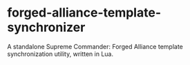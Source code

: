 forged-alliance-template-synchronizer
=====================================

A standalone Supreme Commander: Forged Alliance template synchronization utility, written in Lua.